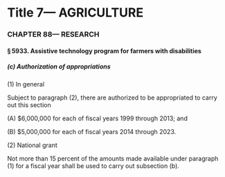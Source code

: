 
# Title 7— AGRICULTURE
### CHAPTER 88— RESEARCH
#### § 5933. Assistive technology program for farmers with disabilities
##### (c) Authorization of appropriations

(1) In general

Subject to paragraph (2), there are authorized to be appropriated to carry out this section

(A) $6,000,000 for each of fiscal years 1999 through 2013; and

(B) $5,000,000 for each of fiscal years 2014 through 2023.

(2) National grant

Not more than 15 percent of the amounts made available under paragraph (1) for a fiscal year shall be used to carry out subsection (b).

